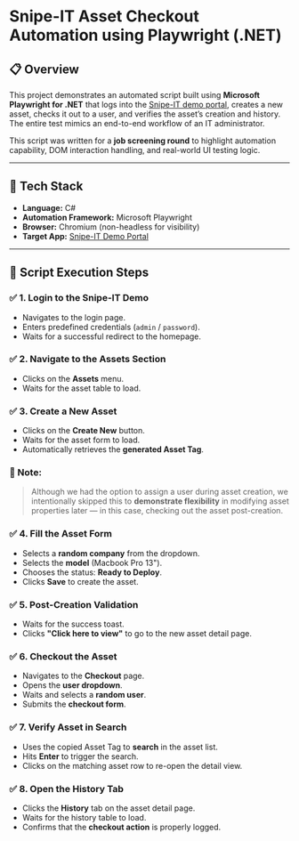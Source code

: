 # Snipe-IT Asset Checkout Automation using Playwright (.NET)

## 📋 Overview

This project demonstrates an automated script built using **Microsoft Playwright for .NET** that logs into the [Snipe-IT demo portal](https://demo.snipeitapp.com), creates a new asset, checks it out to a user, and verifies the asset’s creation and history. The entire test mimics an end-to-end workflow of an IT administrator.

This script was written for a **job screening round** to highlight automation capability, DOM interaction handling, and real-world UI testing logic.

---

## 🔧 Tech Stack
- **Language:** C#
- **Automation Framework:** Microsoft Playwright
- **Browser:** Chromium (non-headless for visibility)
- **Target App:** [Snipe-IT Demo Portal](https://demo.snipeitapp.com)

---

## 🚀 Script Execution Steps

### ✅ 1. Login to the Snipe-IT Demo
- Navigates to the login page.
- Enters predefined credentials (`admin` / `password`).
- Waits for a successful redirect to the homepage.

### ✅ 2. Navigate to the Assets Section
- Clicks on the **Assets** menu.
- Waits for the asset table to load.

### ✅ 3. Create a New Asset
- Clicks on the **Create New** button.
- Waits for the asset form to load.
- Automatically retrieves the **generated Asset Tag**.

### 📝 Note:
> Although we had the option to assign a user during asset creation, we intentionally skipped this to **demonstrate flexibility** in modifying asset properties later — in this case, checking out the asset post-creation.

### ✅ 4. Fill the Asset Form
- Selects a **random company** from the dropdown.
- Selects the **model** (Macbook Pro 13").
- Chooses the status: **Ready to Deploy**.
- Clicks **Save** to create the asset.

### ✅ 5. Post-Creation Validation
- Waits for the success toast.
- Clicks **"Click here to view"** to go to the new asset detail page.

### ✅ 6. Checkout the Asset
- Navigates to the **Checkout** page.
- Opens the **user dropdown**.
- Waits and selects a **random user**.
- Submits the **checkout form**.

### ✅ 7. Verify Asset in Search
- Uses the copied Asset Tag to **search** in the asset list.
- Hits **Enter** to trigger the search.
- Clicks on the matching asset row to re-open the detail view.

### ✅ 8. Open the History Tab
- Clicks the **History** tab on the asset detail page.
- Waits for the history table to load.
- Confirms that the **checkout action** is properly logged.
